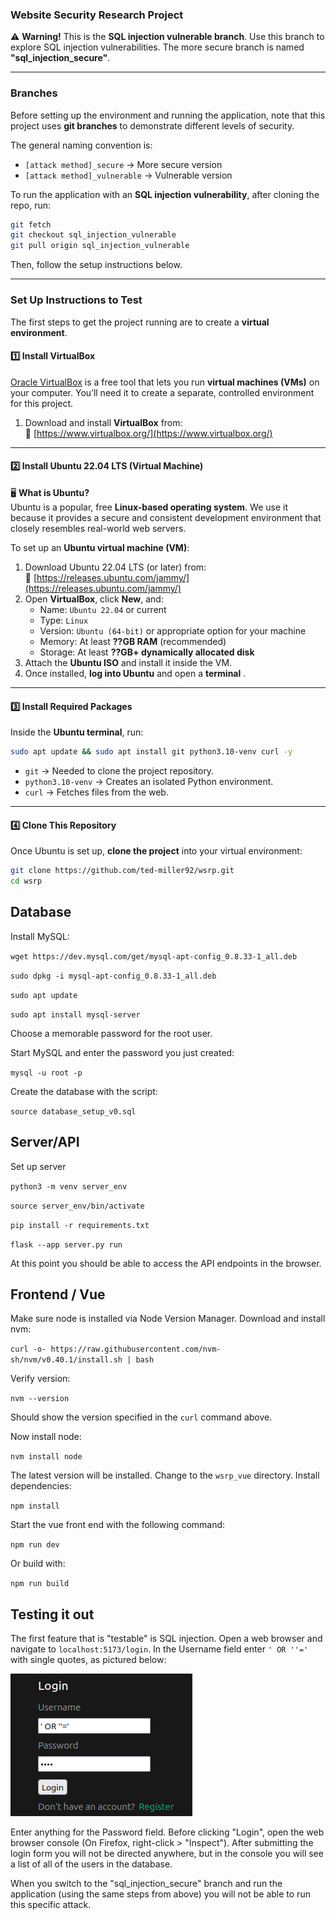 ### **Website Security Research Project**  
⚠️ **Warning!** This is the **SQL injection vulnerable branch**. Use this branch to explore SQL injection vulnerabilities. The more secure branch is named **"sql_injection_secure"**.

---

### **Branches**
Before setting up the environment and running the application, note that this project uses **git branches** to demonstrate different levels of security.  

The general naming convention is:
- `[attack method]_secure` → More secure version
- `[attack method]_vulnerable` → Vulnerable version

To run the application with an **SQL injection vulnerability**, after cloning the repo, run:
```bash
git fetch
git checkout sql_injection_vulnerable
git pull origin sql_injection_vulnerable
```
Then, follow the setup instructions below.

---

### **Set Up Instructions to Test**
The first steps to get the project running are to create a **virtual environment**.

#### **1️⃣ Install VirtualBox**
[Oracle VirtualBox](https://www.virtualbox.org/) is a free tool that lets you run **virtual machines (VMs)** on your computer. You’ll need it to create a separate, controlled environment for this project.

1. Download and install **VirtualBox** from:  
   🔗 [https://www.virtualbox.org/](https://www.virtualbox.org/)

---

#### **2️⃣ Install Ubuntu 22.04 LTS (Virtual Machine)**
🖥 **What is Ubuntu?**  
Ubuntu is a popular, free **Linux-based operating system**. We use it because it provides a secure and consistent development environment that closely resembles real-world web servers.

To set up an **Ubuntu virtual machine (VM)**:
1. Download Ubuntu 22.04 LTS (or later) from:  
   🔗 [https://releases.ubuntu.com/jammy/](https://releases.ubuntu.com/jammy/)
2. Open **VirtualBox**, click **New**, and:
   - Name: `Ubuntu 22.04` or current 
   - Type: `Linux`
   - Version: `Ubuntu (64-bit)` or appropriate option for your machine
   - Memory: At least **??GB RAM** (recommended)
   - Storage: At least **??GB+ dynamically allocated disk**
3. Attach the **Ubuntu ISO** and install it inside the VM.
4. Once installed, **log into Ubuntu** and open a **terminal** .

---

#### **3️⃣ Install Required Packages**
Inside the **Ubuntu terminal**, run:
```bash
sudo apt update && sudo apt install git python3.10-venv curl -y
```
- `git` → Needed to clone the project repository.  
- `python3.10-venv` → Creates an isolated Python environment.  
- `curl` → Fetches files from the web.  

---

#### **4️⃣ Clone This Repository**
Once Ubuntu is set up, **clone the project** into your virtual environment:
```bash
git clone https://github.com/ted-miller92/wsrp.git
cd wsrp
```

## Database 

Install MySQL:

`wget https://dev.mysql.com/get/mysql-apt-config_0.8.33-1_all.deb`

`sudo dpkg -i mysql-apt-config_0.8.33-1_all.deb`

`sudo apt update`

`sudo apt install mysql-server`

Choose a memorable password for the root user.

Start MySQL and enter the password you just created:

`mysql -u root -p`

Create the database with the script:

`source database_setup_v0.sql`

## Server/API

Set up server

`python3 -m venv server_env`

`source server_env/bin/activate`

`pip install -r requirements.txt`

`flask --app server.py run`

At this point you should be able to access the API endpoints in the browser. 

## Frontend / Vue

Make sure node is installed via Node Version Manager. Download and install nvm:

`curl -o- https://raw.githubusercontent.com/nvm-sh/nvm/v0.40.1/install.sh | bash`

Verify version:

`nvm --version`

Should show the version specified in the `curl` command above.

Now install node:

`nvm install node`

The latest version will be installed. Change to the `wsrp_vue` directory. Install dependencies:

`npm install`

Start the vue front end with the following command:

`npm run dev`

Or build with:

`npm run build`


## Testing it out

The first feature that is "testable" is SQL injection. Open a web browser and navigate to `localhost:5173/login`. In the Username field enter `' OR ''='` with single quotes, as pictured below:

![sql injection](public/sql_injection_1.png)

Enter anything for the Password field. Before clicking "Login", open the web browser console (On Firefox, right-click > "Inspect"). After submitting the login form you will not be directed anywhere, but in the console you will see a list of all of the users in the database.

When you switch to the "sql_injection_secure" branch and run the application (using the same steps from above) you will not be able to run this specific attack. 
